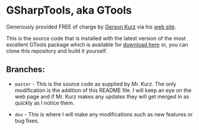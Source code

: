 GSharpTools, aka GTools
=======================

Generously provided FREE of charge by  [Gerson  Kurz][1]  via  his  [web
site][2].

This is the source code that is installed with the latest version of the
most excellent GTools package which is available for  [download here][3]
or, you can clone this repository and build it yourself.

Branches:
---------

 *  `master` - This is the source code as supplied by Mr. Kurz. The only
    modification is the addition of this README file. I will keep an eye
    on the web page and if Mr. Kurz makes  any  updates  they  will  get 
    merged in as quickly as I notice them.

 *  `dev` - This is where I will make  any  modifications  such  as  new 
    features or bug fixes.

[1]:    mailto:not@p-nand-q.com "Email Gerson Kurz"
[2]:    http://p-nand-q.com
[3]:    http://bit.ly/1c3W3j5 "GTools Download"